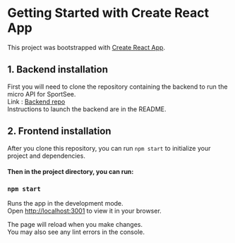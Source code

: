 # Getting Started with Create React App

This project was bootstrapped with [Create React App](https://github.com/facebook/create-react-app).

## 1. Backend installation

First you will need to clone the repository containing the backend to run the micro API for SportSee. \
Link : [Backend repo](https://github.com/OpenClassrooms-Student-Center/P9-front-end-dashboard) \
Instructions to launch the backend are in the README.

## 2. Frontend installation

After you clone this repository, you can run `npm start` to initialize your project and dependencies.

#### Then in the project directory, you can run:

### `npm start`

Runs the app in the development mode.\
Open [http://localhost:3001](http://localhost:3001) to view it in your browser.

The page will reload when you make changes.\
You may also see any lint errors in the console.
